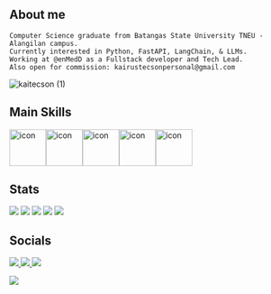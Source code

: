 ## About me

```
Computer Science graduate from Batangas State University TNEU - Alangilan campus.
Currently interested in Python, FastAPI, LangChain, & LLMs.
Working at @enMedD as a Fullstack developer and Tech Lead.
Also open for commission: kairustecsonpersonal@gmail.com
```
![kaitecson (1)](https://github.com/user-attachments/assets/93cbe062-3bce-4397-b709-578c4a865944)

## Main Skills
<div style="display: flex; align-items: flex-start;">
  <img src="https://techstack-generator.vercel.app/python-icon.svg" alt="icon" width="65" height="65" />
  <img src="https://techstack-generator.vercel.app/react-icon.svg" alt="icon" width="65" height="65" />
  <img src="https://techstack-generator.vercel.app/restapi-icon.svg" alt="icon" width="65" height="65" />
  <img src="https://techstack-generator.vercel.app/docker-icon.svg" alt="icon" width="65" height="65" />
  <img src="https://techstack-generator.vercel.app/aws-icon.svg" alt="icon" width="65" height="65" />
</div>

## Stats
![](http://github-profile-summary-cards.vercel.app/api/cards/profile-details?username=SchadenKai&theme=vue)
![](http://github-profile-summary-cards.vercel.app/api/cards/productive-time?username=SchadenKai&theme=vue&utcOffset=8)
![](http://github-profile-summary-cards.vercel.app/api/cards/stats?username=SchadenKai&theme=vue)
![](http://github-profile-summary-cards.vercel.app/api/cards/repos-per-language?username=SchadenKai&theme=discord_old_blurple)
![](http://github-profile-summary-cards.vercel.app/api/cards/most-commit-language?username=SchadenKai&theme=discord_old_blurple)

## Socials

<p>
  <a href="https://fb.com/kairus.tecson">
    <img src="https://img.shields.io/badge/Facebook-1877F2?style=for-the-badge&logo=facebook&logoColor=white" href="https://fb.com/kairus.tecson" />
  </a>
   <a href="https://www.linkedin.com/in/kairus-tecson/">
    <img src="https://img.shields.io/badge/LinkedIn-0077B5?style=for-the-badge&logo=linkedin&logoColor=white" />
  </a>
  <a href="https://www.tiktok.com/@noahkai_dev">
    <img src="https://img.shields.io/badge/TikTok-000000?style=for-the-badge&logo=tiktok&logoColor=white" />
  </a>
</p>


![](https://komarev.com/ghpvc/?username=SchadenKai&color=red&label=👁️)
